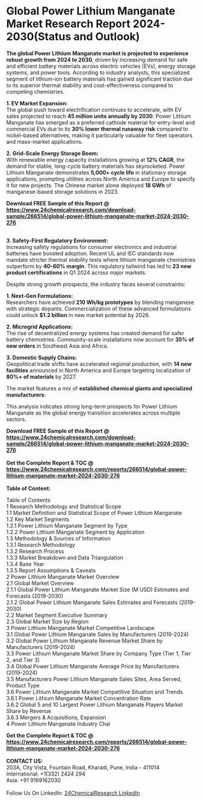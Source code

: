 <h1>Global Power Lithium Manganate Market Research Report 2024-2030(Status and Outlook)</h1><p><strong>The global Power Lithium Manganate market is projected to experience robust growth from 2024 to 2030</strong>, driven by increasing demand for safe and efficient battery materials across electric vehicles (EVs), energy storage systems, and power tools. According to industry analysts, this specialized segment of lithium-ion battery materials has gained significant traction due to its superior thermal stability and cost-effectiveness compared to competing chemistries.</p><p><strong>1. EV Market Expansion:</strong><br>
The global push toward electrification continues to accelerate, with EV sales projected to reach <strong>45 million units annually by 2030</strong>. Power Lithium Manganate has emerged as a preferred cathode material for entry-level and commercial EVs due to its <strong>30% lower thermal runaway risk</strong> compared to nickel-based alternatives, making it particularly valuable for fleet operators and mass-market applications.</p><p><strong>2. Grid-Scale Energy Storage Boom:</strong><br>
With renewable energy capacity installations growing at <strong>12% CAGR</strong>, the demand for stable, long-cycle battery materials has skyrocketed. Power Lithium Manganate demonstrates <strong>5,000+ cycle life</strong> in stationary storage applications, prompting utilities across North America and Europe to specify it for new projects. The Chinese market alone deployed <strong>18 GWh</strong> of manganese-based storage solutions in 2023.</p><div><b>Download FREE Sample of this Report @ 
            <a href="https://www.24chemicalresearch.com/download-sample/266514/global-power-lithium-manganate-market-2024-2030-276">
            https://www.24chemicalresearch.com/download-sample/266514/global-power-lithium-manganate-market-2024-2030-276</a></b></div><br><p><strong>3. Safety-First Regulatory Environment:</strong><br>
Increasing safety regulations for consumer electronics and industrial batteries have boosted adoption. Recent UL and IEC standards now mandate stricter thermal stability tests where lithium manganate chemistries outperform by <strong>40-60% margin</strong>. This regulatory tailwind has led to <strong>23 new product certifications</strong> in Q1 2024 across major markets.</p><p>Despite strong growth prospects, the industry faces several constraints:</p><p><strong>1. Next-Gen Formulations:</strong><br>
Researchers have achieved <strong>210 Wh/kg prototypes</strong> by blending manganese with strategic dopants. Commercialization of these advanced formulations could unlock <strong>$1.2 billion</strong> in new market potential by 2026.</p><p><strong>2. Microgrid Applications:</strong><br>
The rise of decentralized energy systems has created demand for safer battery chemistries. Community-scale installations now account for <strong>35% of new orders</strong> in Southeast Asia and Africa.</p><p><strong>3. Domestic Supply Chains:</strong><br>
Geopolitical trade shifts have accelerated regional production, with <strong>14 new facilities</strong> announced in North America and Europe targeting localization of <strong>80%+ of materials</strong> by 2027.</p><p>The market features a mix of <strong>established chemical giants and specialized manufacturers</strong>:</p><p>This analysis indicates strong long-term prospects for Power Lithium Manganate as the global energy transition accelerates across multiple sectors.</p><div><b>Download FREE Sample of this Report @ 
            <a href="https://www.24chemicalresearch.com/download-sample/266514/global-power-lithium-manganate-market-2024-2030-276">
            https://www.24chemicalresearch.com/download-sample/266514/global-power-lithium-manganate-market-2024-2030-276</a></b></div><br><div><b>Get the Complete Report & TOC @ 
            <a href="https://www.24chemicalresearch.com/reports/266514/global-power-lithium-manganate-market-2024-2030-276">
            https://www.24chemicalresearch.com/reports/266514/global-power-lithium-manganate-market-2024-2030-276</a></b></div><br>
            <b>Table of Content:</b><p>Table of Contents<br />
1 Research Methodology and Statistical Scope<br />
1.1 Market Definition and Statistical Scope of Power Lithium Manganate<br />
1.2 Key Market Segments<br />
1.2.1 Power Lithium Manganate Segment by Type<br />
1.2.2 Power Lithium Manganate Segment by Application<br />
1.3 Methodology & Sources of Information<br />
1.3.1 Research Methodology<br />
1.3.2 Research Process<br />
1.3.3 Market Breakdown and Data Triangulation<br />
1.3.4 Base Year<br />
1.3.5 Report Assumptions & Caveats<br />
2 Power Lithium Manganate Market Overview<br />
2.1 Global Market Overview<br />
2.1.1 Global Power Lithium Manganate Market Size (M USD) Estimates and Forecasts (2019-2030)<br />
2.1.2 Global Power Lithium Manganate Sales Estimates and Forecasts (2019-2030)<br />
2.2 Market Segment Executive Summary<br />
2.3 Global Market Size by Region<br />
3 Power Lithium Manganate Market Competitive Landscape<br />
3.1 Global Power Lithium Manganate Sales by Manufacturers (2019-2024)<br />
3.2 Global Power Lithium Manganate Revenue Market Share by Manufacturers (2019-2024)<br />
3.3 Power Lithium Manganate Market Share by Company Type (Tier 1, Tier 2, and Tier 3)<br />
3.4 Global Power Lithium Manganate Average Price by Manufacturers (2019-2024)<br />
3.5 Manufacturers Power Lithium Manganate Sales Sites, Area Served, Product Type<br />
3.6 Power Lithium Manganate Market Competitive Situation and Trends<br />
3.6.1 Power Lithium Manganate Market Concentration Rate<br />
3.6.2 Global 5 and 10 Largest Power Lithium Manganate Players Market Share by Revenue<br />
3.6.3 Mergers & Acquisitions, Expansion<br />
4 Power Lithium Manganate Industry Chai</p><div><b>Get the Complete Report & TOC @ 
            <a href="https://www.24chemicalresearch.com/reports/266514/global-power-lithium-manganate-market-2024-2030-276">
            https://www.24chemicalresearch.com/reports/266514/global-power-lithium-manganate-market-2024-2030-276</a></b></div><br><b>CONTACT US:</b><br>
            203A, City Vista, Fountain Road, Kharadi, Pune, India - 411014<br>
            International: +1(332) 2424 294<br>
            Asia: +91 9169162030 <br><br>
            Follow Us On LinkedIn: <a href="https://www.linkedin.com/company/24chemicalresearch/">24ChemicalResearch LinkedIn</a>